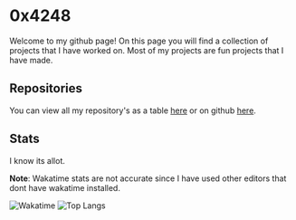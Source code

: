 # 0x4248

Welcome to my github page! On this page you will find a collection of projects that I have worked on. Most of my projects are fun projects that I have made.

## Repositories

You can view all my repository's as a table [here](repositeories/index.html) or on github [here](https://www.github.com/0x4248?tab=repositories).

## Stats

I know its allot. 

**Note**: Wakatime stats are not accurate since I have used other editors that dont have wakatime installed.

![Wakatime](https://github-readme-stats.vercel.app/api/wakatime?username=0x4248&layout=compact&theme=transparent)
![Top Langs](https://github-readme-stats.vercel.app/api/top-langs/?username=0x4248&hide=html,css,jupyter%20notebook&langs_count=40&layout=donut&theme=transparent)

